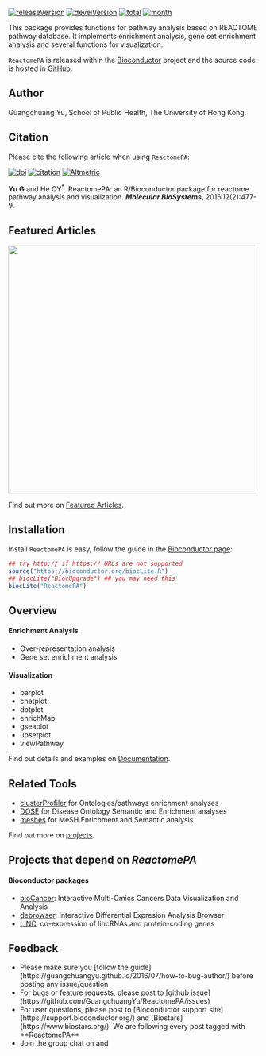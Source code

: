 <!-- AddToAny BEGIN -->
<div class="a2a_kit a2a_kit_size_32 a2a_default_style">
<a class="a2a_dd" href="//www.addtoany.com/share"></a>
<a class="a2a_button_facebook"></a>
<a class="a2a_button_twitter"></a>
<a class="a2a_button_google_plus"></a>
<a class="a2a_button_pinterest"></a>
<a class="a2a_button_reddit"></a>
<a class="a2a_button_sina_weibo"></a>
<a class="a2a_button_wechat"></a>
<a class="a2a_button_douban"></a>
</div>
<script async src="//static.addtoany.com/menu/page.js"></script>
<!-- AddToAny END -->

<link rel="stylesheet" href="https://guangchuangyu.github.io/css/font-awesome.min.css">

[![releaseVersion](https://img.shields.io/badge/release%20version-1.18.1-blue.svg?style=flat)](https://bioconductor.org/packages/ReactomePA)
[![develVersion](https://img.shields.io/badge/devel%20version-1.19.1-blue.svg?style=flat)](https://github.com/GuangchuangYu/ReactomePA)
[![total](https://img.shields.io/badge/downloads-24467/total-blue.svg?style=flat)](https://bioconductor.org/packages/stats/bioc/ReactomePA)
[![month](https://img.shields.io/badge/downloads-999/month-blue.svg?style=flat)](https://bioconductor.org/packages/stats/bioc/ReactomePA)

This package provides functions for pathway analysis based on REACTOME pathway database. It implements enrichment analysis, gene set enrichment analysis and several functions for visualization.

`ReactomePA` is released within the [Bioconductor](https://bioconductor.org/packages/ReactomePA) project and the source code is hosted in <a href="https://github.com/GuangchuangYu/ReactomePA"><i class="fa fa-github fa-lg"></i> GitHub</a>.


## <i class="fa fa-user"></i> Author

Guangchuang Yu, School of Public Health, The University of Hong Kong.

## <i class="fa fa-book"></i> Citation

Please cite the following article when using `ReactomePA`:

[![doi](https://img.shields.io/badge/doi-10.1039/c5mb00663e-blue.svg?style=flat)](http://dx.doi.org/10.1039/c5mb00663e)
[![citation](https://img.shields.io/badge/cited%20by-13-blue.svg?style=flat)](https://scholar.google.com.hk/scholar?oi=bibs&hl=en&cites=3311691878690959578)
[![Altmetric](https://img.shields.io/badge/Altmetric-15-blue.svg?style=flat)](https://www.altmetric.com/details/4796667)

__Yu G__ and He QY<sup>*</sup>. ReactomePA: an R/Bioconductor package for reactome pathway analysis and visualization. __*Molecular BioSystems*__, 2016,12(2):477-9.

## <i class="fa fa-pencil"></i> Featured Articles

<img src="https://guangchuangyu.github.io/featured_img/ReactomePA/pnas_F4.large.jpg" width="500">

<i class="fa fa-hand-o-right"></i> Find out more on <i class="fa fa-pencil"></i> [Featured Articles](https://guangchuangyu.github.io/ReactomePA/featuredArticles/).


## <i class="fa fa-download"></i> Installation

Install `ReactomePA` is easy, follow the guide in the [Bioconductor page](https://bioconductor.org/packages/ReactomePA/):

```r
## try http:// if https:// URLs are not supported
source("https://bioconductor.org/biocLite.R")
## biocLite("BiocUpgrade") ## you may need this
biocLite("ReactomePA")
```

## <i class="fa fa-cogs"></i> Overview

#### <i class="fa fa-angle-double-right"></i> Enrichment Analysis

+ Over-representation analysis
+ Gene set enrichment analysis

#### <i class="fa fa-angle-double-right"></i> Visualization

+ barplot
+ cnetplot
+ dotplot
+ enrichMap
+ gseaplot
+ upsetplot
+ viewPathway


<i class="fa fa-hand-o-right"></i> Find out details and examples on <i class="fa fa-book"></i> [Documentation](https://guangchuangyu.github.io/ReactomePA/documentation/).

## <i class="fa fa-wrench"></i> Related Tools

<ul class="fa-ul">
	<li><i class="fa-li fa fa-angle-double-right"></i><a href="https://guangchuangyu.github.io/clusterProfiler">clusterProfiler</a> for Ontologies/pathways enrichment analyses</li>
	<li><i class="fa-li fa fa-angle-double-right"></i><a href="https://guangchuangyu.github.io/DOSE">DOSE</a> for Disease Ontology Semantic and Enrichment analyses</li>
	<li><i class="fa-li fa fa-angle-double-right"></i><a href="https://guangchuangyu.github.io/meshes">meshes</a> for MeSH Enrichment and Semantic analysis</li>
</ul>

<i class="fa fa-hand-o-right"></i> Find out more on [projects](https://guangchuangyu.github.io/#projects).


## <i class="fa fa-code-fork"></i> Projects that depend on _ReactomePA_


#### <i class="fa fa-angle-double-right"></i> Bioconductor packages
+ [bioCancer](https://www.bioconductor.org/packages/bioCancer): Interactive Multi-Omics Cancers Data Visualization and Analysis
+ [debrowser](https://www.bioconductor.org/packages/debrowser): Interactive Differential Expresion Analysis Browser
+ [LINC](https://www.bioconductor.org/packages/LINC): co-expression of lincRNAs and protein-coding genes


## <i class="fa fa-comment"></i> Feedback
<ul class="fa-ul">
	<li><i class="fa-li fa fa-hand-o-right"></i> Please make sure you [follow the guide](https://guangchuangyu.github.io/2016/07/how-to-bug-author/) before posting any issue/question</li>
	<li><i class="fa-li fa fa-bug"></i> For bugs or feature requests, please post to <i class="fa fa-github-alt"></i> [github issue](https://github.com/GuangchuangYu/ReactomePA/issues)</li>
	<li><i class="fa-li fa fa-question"></i>  For user questions, please post to [Bioconductor support site](https://support.bioconductor.org/) and [Biostars](https://www.biostars.org/). We are following every post tagged with **ReactomePA**</li>
	<li><i class="fa-li fa fa-commenting"></i> Join the group chat on <a href="https://twitter.com/hashtag/ReactomePA"><i class="fa fa-twitter fa-lg"></i></a> and <a href="http://huati.weibo.com/k/ReactomePA"><i class="fa fa-weibo fa-lg"></i></a></li>
</ul>


<!--
<div id="disqus_thread"></div>
<script type="text/javascript">

(function() {
    // Don't ever inject Disqus on localhost--it creates unwanted
    // discussions from 'localhost:1313' on your Disqus account...
    // if (window.location.hostname == "localhost")
    //     return;

    var dsq = document.createElement('script'); dsq.type = 'text/javascript'; dsq.async = true;
    var disqus_shortname = 'gcyu';
    dsq.src = '//' + disqus_shortname + '.disqus.com/embed.js';
    (document.getElementsByTagName('head')[0] || document.getElementsByTagName('body')[0]).appendChild(dsq);
})();
</script>
<noscript>Please enable JavaScript to view the <a href="http://disqus.com/?ref_noscript">comments powered by Disqus.</a></noscript>
<a href="http://disqus.com/" class="dsq-brlink">comments powered by <span class="logo-disqus">Disqus</span></a>

-->
